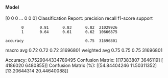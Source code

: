 #### Model
[0 0 0 ... 0 0 0]
Classification Report:
              precision    recall  f1-score   support

           0       0.81      0.83      0.82  21029926
           1       0.64      0.61      0.62  10666875

    accuracy                           0.75  31696801
   macro avg       0.72      0.72      0.72  31696801
weighted avg       0.75      0.75      0.75  31696801

Accuracy: 0.7529044334789495
Confusion Matrix:
[[17383807  3646119]
 [ 4186020  6480855]]
Confusion Matrix (%):
[[54.84404246 11.50311352]
 [13.20644314 20.44640088]]
